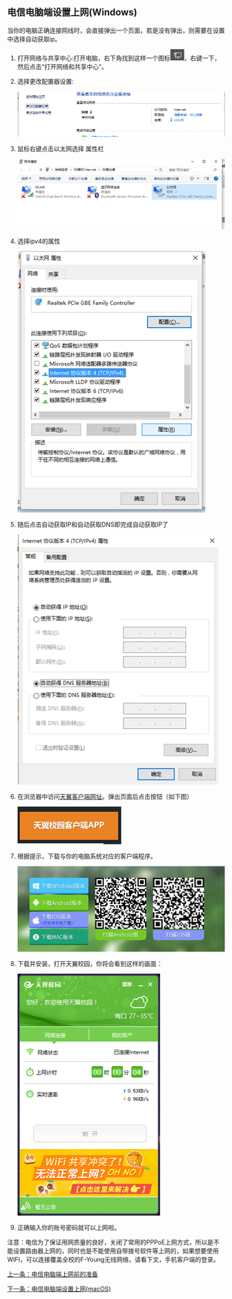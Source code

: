 ## 电信电脑端设置上网(Windows)

当你的电脑正确连接网线时，会直接弹出一个页面，若是没有弹出，则需要在设置中选择自动获取ip。

1. 打开网络与共享中心:打开电脑，右下角找到这样一个图标![](./images/setWindowsDX_img1.png)，右键一下，然后点击“打开网络和共享中心”。

2. 选择更改配置器设置:

   ![](./images/setWindowsDX_img2.png)

3. 鼠标右键点击以太网选择 属性栏

   ![](./images/setWindowsDX_img3.png)

4. 选择ipv4的属性

   ![](./images/setWindowsDX_img4.png)

5. 随后点击自动获取IP和自动获取DNS即完成自动获取IP了

   ![](./images/setWindowsDX_img5.png)

6. 在浏览器中访问[天翼客户端网址](http://zsteduapp.10000.gd.cn/index.html)。弹出页面后点击按钮（如下图）

   ![](./images/setWindowsDX_img6.png)

7. 根据提示，下载与你的电脑系统对应的客户端程序。

   ![](./images/setWindowsDX_img7.png)

8. 下载并安装，打开天翼校园，你将会看到这样的画面：

   ![](./images/setWindowsDX_img8.png)

9. 正确输入你的账号密码就可以上网啦。

注意：电信为了保证用网质量的良好，关闭了常用的PPPoE上网方式，所以是不能设置路由器上网的，同时也是不能使用自带拨号软件等上网的，如果想要使用WIFI，可以连接覆盖全校的F-Young无线网络，请看下文，手机客户端的登录。

[上一条：电信电脑端上网前的准备](/guide/prepareDX)

[下一条：电信电脑端设置上网(macOS)](/guide/setMacDX)